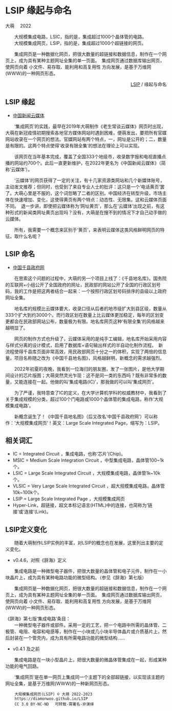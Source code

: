 LSIP 缘起与命名
==============
大萌　 2022

　　大规模集成电路，LSIC，指的是，集成超过1000个晶体管的电路。  
　　大规模集成网页，LSIP，指的是，集成超过1000个超链接的网页。  

　　集成网页是一种数据化网页，把很大数量的超链接和数据信息，制作在一个网页上，成为具有某种主题网址全集的单一页面。　集成网页通过数据库输出网页，使网页向着 小文件、易存取、能利用和高复用性 方向发展，是基于万维网(WWW)的一种网页形态。 

<div align="right"><a href="." title="大规模集成网页">LSIP</a> / 缘起与命名</div>


LSIP 缘起
---------

+	[中国新闻云媒体](https://Laosheng.top/fly)

　　‘集成网页’的实践，最早在2019年大萌制作《老生常谈云媒体》网页时出现，大萌在新冠疫情初期搜索各地官方媒体网站时遇到困难，便萌发出，要把所有官媒网站收录在一个网页的想法。官媒网站有两个特点，一，网址是公开的；二，数量是有限的。这两个特点使得‘收录有限全集’的想法在理论上可以实现。

　　该网页在当年基本完成，覆盖了全国333个地级市，收录数字报和电视直播点播的网站约700个。此后一直更新维护，在2022年更名为《中国新闻云媒体》（简称‘云媒体’）。

　　‘云媒体’的网页获得了一定的关注，有十几家资源类网站和几个新媒体账号，主动发文推荐；但同时，也受到了来自专业人士的批评：这只是一个‘电话黄页’罢了。大萌心里是不服的，这个词忽略了二者的区别。中国经济在转型升级，市场主体在快速增加、变化，这使得黄页有两个特点：动态性、无限集。这和云媒体页面不同。　退一步讲，即使把云媒体称为‘网址黄页’，那么在‘云媒体’出现之前，有这种形式的新闻类网址黄页出现吗？没有，大萌是在搜不到的情况下才自己动手做的云媒体。

　　所有，我需要一个概念来区别于‘黄页’，来表明云媒体这类风格鲜明网页的特征。取什么名呢？


LSIP 命名
---------

+	[中国千县政府网](https://Laosheng.top/fuwu/qianxian)

　　在思索这个问题的过程中，大萌的另一个项目上线了：《千县地名库》。国务院的互联网+小组公开了全国政府的网址，民政部的网站公开了全国的行政区划号码，我的工作是把这两者结合一起来：一个按照行政区划号码排序的县级以上政府网址全集。

　　地名库的规模比云媒体要大，收录口径从后者的地市级扩大到县区级，数量从333个扩大到约3000个。而行政区划在数量上比云媒体更加稳定，每年的区划变更都会在民政部网站公布，数量极为有限。地名库网页这种‘有限全集’的风格越来越明显了。

　　网页的制作方式也升级了，云媒体采用的是纯手工编辑，地名库开始采用内容与样式分离的设计模式，启用了数据库+语句输出样式的半自动化制作流程。　新流程使得千县库页面非常高效，用民政部网页十分之一的体积，实现了两倍的信息量。项目名称随之改为《中国千县地名图》，风格越鲜明，新概念的需求越强烈。

　　2022年初夏的夜晚，我看到一位海归的朋友圈，发了一张图片，是他大学期间设计的芯片版图；大萌突然灵光乍现：这不是同一类的东西吗？既有非常多的数量，又能连接在一起。他做的叫‘集成电路(IC)’，那我做的可以叫‘集成网页’。

　　为了严谨，我特意查了IC的定义，在大学计算机学科的权威教材中，我看到了关于集成规模的分类，超过100个门电路或1000个晶体管的集成电路，称作‘大规模集成电路’。

　　新概念诞生了！《中国千县地名图》（后又改名‘中国千县政府网’）可以称作：‘大规模集成网页’！英文：Large Scale Integrated Page，缩写为：LSIP。


相关词汇
--------
*    IC = Integrated Circuit ，集成电路，也称‘芯片’(Chip)。
*  MSIC = Medium Scale Integration Circuit ，中型集成电路，晶体管100~1k个。
*  LSIC = Large Scale Integrated Circuit ，大规模集成电路，晶体管1k~10k个。
* VLSIC = Very Large Scale Integrated Circuit ，超大规模集成电路，晶体管10k~100k个。
*  LSIP = Large Scale Integrated Page ，大规模集成网页
* Hyper-Link，超链接，超文本标记语言(HTML)中的连接，也简称为‘链接’或‘连接’(Link)。


LSIP定义变化
-----------

　　随着大萌制作LSIP实例的丰富，对LSIP的概念也在发展，这里列出主要的定义变化。

* v0.4.6，对照《辞海》定义

　　集成电路是一种微型电子器件，把很大数量的晶体管和电子元件，制作在一小块晶片上，成为具有某种电路功能的微型结构。（参见《辞海》第七版）

　　集成网页是一种数据化网页，把很大数量的超链接和数据信息，制作在一个网页上，成为具有某种主题网址全集的单一页面。　集成网页通过数据库输出网页，使网页向着 小文件、易存取、能利用和高复用性 方向发展，是基于万维网(WWW)的一种网页形态。 

《辞海》第七版‘集成电路’条目：  
　　一种微型电子器件或部件。采用一定的工艺，把一个电路中所需的晶体管、二极管、电阻、电容和电感等，制作在一小块或几小块半导体晶片或介质基片上，然后封装在一个管壳内，成为具有所需电路功能的微型结构……


* v0.4.1 及之前

　　集成电路是在一块小型晶片上，把很大数量的微晶体管集成在一起，形成某种功能的电气回路。

　　‘集成网页’是在单一网页上集成同一个主题下的全部超链接，以实现该主题的网址全集，是基于万维网(WWW)的一种新网页形态。



```
	大规模集成网页(LSIP) © 大萌 2022-2023
	https://diamonwoo.github.io/LSIP
	CC 3.0 BY-NC-ND 　可转载-需署名-非演绎
```
